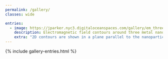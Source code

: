 ```yaml
---
permalink: /gallery/
classes: wide

entries:
  - image: https://jparker.nyc3.digitaloceanspaces.com/gallery/em_three_np_contours.png
    description: Electromagnetic field contours around three metal nanoparticles
    extra: "2D contours are shown in a plane parallel to the nanoparticles. A 3D contour shows the shape of the high intensity field just outside the surfaces of the nanoparticles. Image created with Paraview."
---
```


{% include gallery-entries.html %}
